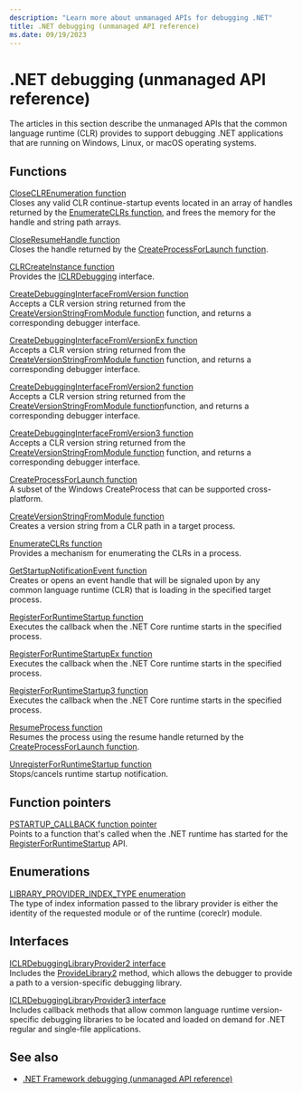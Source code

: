 ```yaml
---
description: "Learn more about unmanaged APIs for debugging .NET"
title: .NET debugging (unmanaged API reference)
ms.date: 09/19/2023
---
```

# .NET debugging (unmanaged API reference)

The articles in this section describe the unmanaged APIs that the common language runtime (CLR) provides to support debugging .NET applications that are running on Windows, Linux, or macOS operating systems.

## Functions

[CloseCLREnumeration function](closeclrenumeration-function.md)\
Closes any valid CLR continue-startup events located in an array of handles returned by the [EnumerateCLRs function](enumerateclrs-function.md), and frees the memory for the handle and string path arrays.

[CloseResumeHandle function](closeresumehandle-function.md)\
Closes the handle returned by the [CreateProcessForLaunch function](createprocessforlaunch-function.md).

[CLRCreateInstance function](clrcreateinstance-function.md)\
Provides the [ICLRDebugging](../../../framework/unmanaged-api/debugging/iclrdebugging-interface.md) interface.

[CreateDebuggingInterfaceFromVersion function](createdebugginginterfacefromversion-function.md)\
Accepts a CLR version string returned from the [CreateVersionStringFromModule function](createversionstringfrommodule-function.md) function, and returns a corresponding debugger interface.

[CreateDebuggingInterfaceFromVersionEx function](createdebugginginterfacefromversionex-function.md)\
Accepts a CLR version string returned from the [CreateVersionStringFromModule function](createversionstringfrommodule-function.md) function, and returns a corresponding debugger interface.

[CreateDebuggingInterfaceFromVersion2 function](createdebugginginterfacefromversion2-function.md)\
Accepts a CLR version string returned from the [CreateVersionStringFromModule function](createversionstringfrommodule-function.md)function, and returns a corresponding debugger interface.

[CreateDebuggingInterfaceFromVersion3 function](createdebugginginterfacefromversion3-function.md)\
Accepts a CLR version string returned from the [CreateVersionStringFromModule function](createversionstringfrommodule-function.md) function, and returns a corresponding debugger interface.

[CreateProcessForLaunch function](createprocessforlaunch-function.md)\
A subset of the Windows CreateProcess that can be supported cross-platform.

[CreateVersionStringFromModule function](createversionstringfrommodule-function.md)\
Creates a version string from a CLR path in a target process.

[EnumerateCLRs function](enumerateclrs-function.md)\
Provides a mechanism for enumerating the CLRs in a process.

[GetStartupNotificationEvent function](getstartupnotificationevent-function.md)\
Creates or opens an event handle that will be signaled upon by any common language runtime (CLR) that is loading in the specified target process.

[RegisterForRuntimeStartup function](registerforruntimestartup-function.md)\
Executes the callback when the .NET Core runtime starts in the specified process.

[RegisterForRuntimeStartupEx function](registerforruntimestartupex-function.md)\
Executes the callback when the .NET Core runtime starts in the specified process.

[RegisterForRuntimeStartup3 function](registerforruntimestartup3-function.md)\
Executes the callback when the .NET Core runtime starts in the specified process.

[ResumeProcess function](resumeprocess-function.md)\
Resumes the process using the resume handle returned by the [CreateProcessForLaunch function](createprocessforlaunch-function.md).

[UnregisterForRuntimeStartup function](unregisterforruntimestartup-function.md)\
Stops/cancels runtime startup notification.

## Function pointers

[PSTARTUP_CALLBACK function pointer](pstartup_callback-function-pointer.md)\
Points to a function that's called when the .NET runtime has started for the [RegisterForRuntimeStartup](registerforruntimestartup-function.md) API.

## Enumerations

[LIBRARY_PROVIDER_INDEX_TYPE enumeration](libraryproviderindextype-enumeration.md)\
The type of index information passed to the library provider is either the identity of the requested module or of the runtime (coreclr) module.

## Interfaces

[ICLRDebuggingLibraryProvider2 interface](iclrdebugginglibraryprovider2-interface.md)\
Includes the [ProvideLibrary2](iclrdebugginglibraryprovider2-providelibrary2-method.md) method, which allows the debugger to provide a path to a version-specific debugging library.

[ICLRDebuggingLibraryProvider3 interface](iclrdebugginglibraryprovider3-interface.md)\
Includes callback methods that allow common language runtime version-specific debugging libraries to be located and loaded on demand for .NET regular and single-file applications.

## See also

- [.NET Framework debugging (unmanaged API reference)](../../../framework/unmanaged-api/debugging/index.md)
